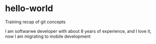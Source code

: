 # hello-world
Training recap of git concepts

I am softwarwe developer with about 8 years of experience, and I love it, now I am migrating to mobile development
